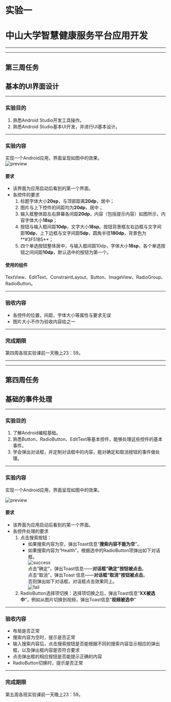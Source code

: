 # 实验一
# 中山大学智慧健康服务平台应用开发

---  

---  

## 第三周任务  
## 基本的UI界面设计

---
  
### 实验目的
   1. 熟悉Android Studio开发工具操作。  
   2. 熟悉Android Studio基本UI开发，并进行UI基本设计。
   
---

### 实验内容
实现一个Android应用，界面呈现如图中的效果。  
 ![preview](https://gitee.com/code_sysu/PersonalProject1/raw/master/manual/images/preview.jpg) 

#### 要求  
* 该界面为应用启动后看到的第一个界面。  
* 各控件的要求
   1. 标题字体大小**20sp**，与顶部距离**20dp**，居中；
   2. 图片与上下控件的间距均为**20dp**，居中；  
   3. 输入框整体距左右屏幕各间距**20dp**，内容（包括提示内容）如图所示，内容字体大小**18sp**；  
   4. 按钮与输入框间距**10dp**，文字大小**18sp**。按钮背景框左右边框与文字间距**10dp**，上下边框与文字间距**5dp**，圆角半径**180dp**，背景色为**#3F51B5**；  
   5. 四个单选按钮整体居中，与输入框间距10dp，字体大小**18sp**，各个单选按钮之间间距**10dp**，默认选中的按钮为第一个。

#### 使用的组件
TextView、EditText、ConstraintLayout、Button、ImageView、RadioGroup、RadioButton。 

---

### 验收内容
* 各控件的位置，间距，字体大小等属性与要求无误
* 图片大小不作为验收内容给之一

---

### 完成期限
第四周各班实验课前一天晚上23：59。

---

---
## 第四周任务
## 基础的事件处理
---
### 实验目的
   1. 了解Android编程基础。  
   2. 熟悉Button、RadioButton、EditText等基本控件，能够处理这些控件的基本事件。
   3. 学会弹出对话框，并定制对话框中的内容，能对确定和取消按钮的事件做处理。
   
---

### 实验内容
实现一个Android应用，界面呈现如图中的效果。  

![preview](https://gitee.com/code_sysu/PersonalProject1/raw/master/manual/images/preview.jpg)  
#### 要求  
* 该界面为应用启动后看到的第一个界面。  
* 各控件处理的要求
   1. 点击搜索按钮：
      * 如果搜索内容为空，弹出Toast信息“**搜索内容不能为空**”。
      * 如果搜索内容为“Health”，根据选中的RadioButton项弹出如下对话框。  
![success](https://gitee.com/code_sysu/PersonalProject1/raw/master/manual/images/success.jpg)  
点击“确定”，弹出Toast信息——**对话框“确定”按钮被点击**。  
点击“取消”，弹出Toast 信息——**对话框“取消”按钮被点击**。  
否则弹出如下对话框，对话框点击效果同上。  
![fail](https://gitee.com/code_sysu/PersonalProject1/raw/master/manual/images/fail.jpg)  
   2. RadioButton选择项切换：选择项切换之后，弹出Toast信息“**XX被选中**”，例如从图片切换到视频，弹出Toast信息“**视频被选中**”  

---

### 验收内容
* 布局是否正常
* 搜索内容为空时，提示是否正常
* 输入搜索内容后，点击搜索按钮是否能根据不同的搜索内容显示相应的弹出框，以及弹出框内容是否符合要求
* 点击弹出框的相应按钮是否能提示正确的内容
* RadioButton切换时，提示是否正常

---

### 完成期限
第五周各班实验课前一天晚上23：59。